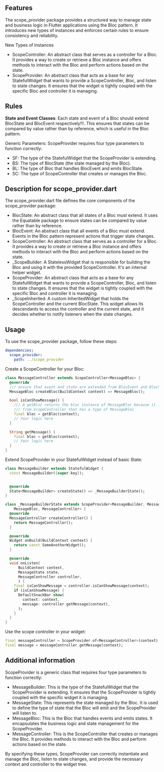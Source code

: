 ## Features

The scope_provider package provides a structured way to manage state and business logic in Flutter 
applications using the Bloc pattern. It introduces new types of instances and enforces certain 
rules to ensure consistency and reliability.  

New Types of Instances
- ScopeController: An abstract class that serves as a controller for a Bloc. It provides a way to 
create or retrieve a Bloc instance and offers methods to interact with the Bloc and perform actions 
based on the state.  
- ScopeProvider: An abstract class that acts as a base for any StatefulWidget that wants to provide 
a ScopeController, Bloc, and listen to state changes. It ensures that the widget is tightly coupled 
with the specific Bloc and controller it is managing.  

## Rules
**State and Event Classes**: Each state and event of a Bloc should extend BlocState and BlocEvent 
respectively!!!. 
This ensures that states can be compared by value rather than by reference, which is useful in the 
Bloc pattern. 

Generic Parameters: ScopeProvider requires four type parameters to function correctly:  
- SF: The type of the StatefulWidget that the ScopeProvider is extending.
- BS: The type of BlocState (the state managed by the Bloc).
- BL: The type of Bloc that handles BlocEvent and emits BlocState.
- SC: The type of ScopeController that creates or manages the Bloc.

## Description for scope_provider.dart
The scope_provider.dart file defines the core components of the scope_provider package:
- BlocState: An abstract class that all states of a Bloc must extend. It uses the Equatable package 
to ensure states can be compared by value rather than by reference.
- BlocEvent: An abstract class that all events of a Bloc must extend. Events in the Bloc pattern 
represent actions that trigger state changes.
- ScopeController: An abstract class that serves as a controller for a Bloc. It provides a way to 
create or retrieve a Bloc instance and offers methods to interact with the Bloc and perform actions 
based on the state.
- _ScopeBuilder: A StatelessWidget that is responsible for building the Bloc and using it with the 
provided ScopeController. It's an internal helper widget.
- ScopeProvider: An abstract class that acts as a base for any StatefulWidget that wants to provide 
a ScopeController, Bloc, and listen to state changes. It ensures that the widget is tightly coupled 
with the specific Bloc and controller it is managing.
- _ScopeInherited: A custom InheritedWidget that holds the ScopeController and the current 
BlocState. This widget allows its descendants to access the controller and the current state, and 
it decides whether to notify listeners when the state changes.


## Usage

To use the scope_provider package, follow these steps:

```yaml
dependencies:
  scope_provider:
    path: ../scope_provider
```

Create a ScopeController for your Bloc:

```dart
class MessageController extends ScopeController<MessageBloc> {
  @override
  /// ensure that event and state are extended from BlocEvent and BlocState
  MessageBloc createBloc(BuildContext context) => MessageBloc();

  bool isCanShowMessage() {
    /// A getBloc returns the bloc instance of MessageBloc because it is extended 
    /// from ScopeController that has a type of MessageBloc
    final bloc = getBloc(context);
    // Your logic here
  }

  String getMessage() {
    final bloc = getBloc(context);
    // Your logic here
  }
}
```

Extend ScopeProvider in your StatefulWidget instead of basic State:
```dart
class MessageBuilder extends StatefulWidget {
  const MessageBuilder({super.key});
  

  @override
  State<MessageBuilder> createState() => _MessageBuilderState();
}

class _MessageBuilderState extends ScopeProvider<MessageBuilder, MessageState,
    MessageBloc, MessageController> {
  @override
  MessageController createController() {
    return MessageController();
  }

  @override
  Widget onBuild(BuildContext context) {
    return const SomeAnotherWidget();
  }

  @override
  void onListen(
      BuildContext context,
      MessageState state,
      MessageController controller,
      ) {
    final isCanShowMessage = controller.isCanShowMessage(context);
    if (isCanShowMessage) {
      DefaultSnackBar.show(
        context: context,
        message: controller.getMessage(context),
      );
    }
  }
}
```
Use the scope controller in your widget:

````dart
final messageController = ScopeProvider.of<MessageController>(context);
final message = messageController.getMessage(context);
````

## Additional information

ScopeProvider is a generic class that requires four type parameters to function correctly:  
- MessageBuilder: This is the type of the StatefulWidget that the ScopeProvider is extending. 
It ensures that the ScopeProvider is tightly coupled with the specific widget it is managing.  
- MessageState: This represents the state managed by the Bloc. It is used to define the type of 
state that the Bloc will emit and the ScopeProvider will listen to.  
- MessageBloc: This is the Bloc that handles events and emits states. It encapsulates the business 
logic and state management for the ScopeProvider.  
- MessageController: This is the ScopeController that creates or manages the Bloc. It provides 
methods to interact with the Bloc and perform actions based on the state.

By specifying these types, ScopeProvider can correctly instantiate and manage the Bloc, listen to 
state changes, and provide the necessary context and controller to the widget tree.
